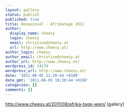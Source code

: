 ```yaml
---
layout: gallery
status: publish
published: true
title: Donauinsel - Afrikatage 2011
author:
  display_name: cheesy
  login: cheesy
  email: christine@cheesy.at
  url: http://www.cheesy.at/
author_login: cheesy
author_email: christine@cheesy.at
author_url: http://www.cheesy.at/
wordpress_id: 14179
wordpress_url: http://www.cheesy.at/
date: '2011-08-05 21:20:44 +0100'
date_gmt: '2011-08-05 19:20:44 +0100'
categories: []
comments: []
---
```

http://www.cheesy.at/2011/08/afrika-tage-wien/
[gallery]<!--:-->
